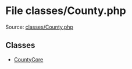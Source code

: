 File classes/County.php
=========

Source: [classes/County.php](https://github.com/PrestaShop/PrestaShop/blob/1.6.0.12/classes/County.php)


Classes
-------

* [CountyCore](class.CountyCore.md)

